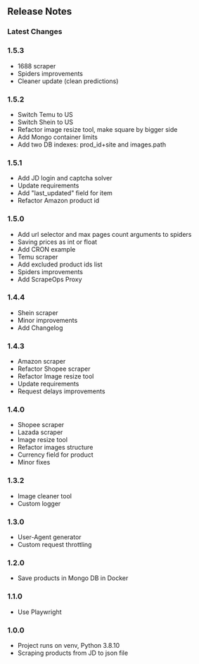 ## Release Notes

### Latest Changes

### 1.5.3
* 1688 scraper
* Spiders improvements
* Cleaner update (clean predictions)

### 1.5.2
* Switch Temu to US
* Switch Shein to US
* Refactor image resize tool, make square by bigger side
* Add Mongo container limits
* Add two DB indexes: prod_id+site and images.path

### 1.5.1
* Add JD login and captcha solver
* Update requirements
* Add "last_updated" field for item
* Refactor Amazon product id

### 1.5.0 
* Add url selector and max pages count arguments to spiders
* Saving prices as int or float
* Add CRON example
* Temu scraper
* Add excluded product ids list
* Spiders improvements
* Add ScrapeOps Proxy

### 1.4.4
* Shein scraper
* Minor improvements
* Add Changelog

### 1.4.3
* Amazon scraper
* Refactor Shopee scraper
* Refactor Image resize tool
* Update requirements
* Request delays improvements

### 1.4.0
* Shopee scraper
* Lazada scraper
* Image resize tool
* Refactor images structure
* Currency field for product
* Minor fixes

### 1.3.2
* Image cleaner tool
* Custom logger

### 1.3.0
* User-Agent generator
* Custom request throttling

### 1.2.0
* Save products in Mongo DB in Docker

### 1.1.0
* Use Playwright

### 1.0.0
* Project runs on venv, Python 3.8.10
* Scraping products from JD to json file
